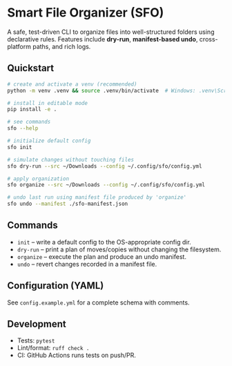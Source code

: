 # Smart File Organizer (SFO)

A safe, test-driven CLI to organize files into well-structured folders using declarative rules.
Features include **dry-run**, **manifest-based undo**, cross-platform paths, and rich logs.

## Quickstart
```bash
# create and activate a venv (recommended)
python -m venv .venv && source .venv/bin/activate  # Windows: .venv\Scripts\activate

# install in editable mode
pip install -e .

# see commands
sfo --help

# initialize default config
sfo init

# simulate changes without touching files
sfo dry-run --src ~/Downloads --config ~/.config/sfo/config.yml

# apply organization
sfo organize --src ~/Downloads --config ~/.config/sfo/config.yml

# undo last run using manifest file produced by 'organize'
sfo undo --manifest ./sfo-manifest.json
```

## Commands
- `init` – write a default config to the OS-appropriate config dir.
- `dry-run` – print a plan of moves/copies without changing the filesystem.
- `organize` – execute the plan and produce an undo manifest.
- `undo` – revert changes recorded in a manifest file.

## Configuration (YAML)
See `config.example.yml` for a complete schema with comments.

## Development
- Tests: `pytest`
- Lint/format: `ruff check .`
- CI: GitHub Actions runs tests on push/PR.
